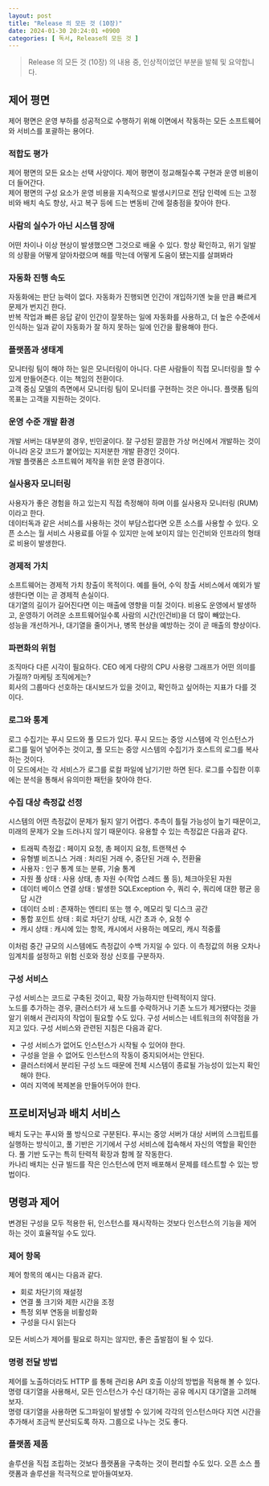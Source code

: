 ```yaml
---
layout: post
title: "Release 의 모든 것 (10장)"
date: 2024-01-30 20:24:01 +0900
categories: [ 독서, Release의 모든 것 ]
---
```


> Release 의 모든 것 (10장) 의 내용 중, 인상적이었던 부분을 발췌 및 요약합니다.

## 제어 평면

제어 평면은 운영 부하를 성공적으로 수행하기 위해 이면에서 작동하는 모든 소프트웨어와 서비스를 포괄하는 용어다.

### 적합도 평가

제어 평면의 모든 요소는 선택 사양이다. 제어 평면이 정교해질수록 구현과 운영 비용이 더 들어간다.
<br><span>
제어 평면의 구성 요소가 운영 비용을 지속적으로 발생시키므로 전담 인력에 드는 고정비와 배치 속도 향상, 사고 복구 등에 드는 변동비 간에 절충점을 찾아야 한다.

### 사람의 실수가 아닌 시스템 장애

어떤 차이나 이상 현상이 발생했으면 그것으로 배울 수 있다. 항상 확인하고, 위기 일발의 상황을 어떻게 알아차렸으며 해를 막는데 어떻게 도움이 됐는지를 살펴봐라

### 자동화 진행 속도

자동화에는 판단 능력이 없다. 자동화가 진행되면 인간이 개입하기엔 늦을 만큼 빠르게 문제가 번지긴 한다.
<br><span>
반복 작업과 빠른 응답 같이 인간이 잘못하는 일에 자동화를 사용하고, 더 높은 수준에서 인식하는 일과 같이 자동화가 잘 하지 못하는 일에 인간을 활용해야 한다.

### 플랫폼과 생태계

모니터링 팀이 해야 하는 일은 모니터링이 아니다. 다른 사람들이 직접 모니터링을 할 수 있게 만들어준다. 이는 책임의 전환이다.
<br><span>
고객 중심 모델의 측면에서 모니터링 팀이 모니터를 구현하는 것은 아니다. 플랫폼 팀의 목표는 고객을 지원하는 것이다.

### 운영 수준 개발 환경

개발 서버는 대부분의 경우, 빈민굴이다. 잘 구성된 깔끔한 가상 머신에서 개발하는 것이 아니라 온갖 코드가 붙어있는 지저분한 개발 환경인 것이다.
<br><span>
개발 플랫폼은 소프트웨어 제작을 위한 운영 환경이다.

### 실사용자 모니터링

사용자가 좋은 경험을 하고 있는지 직접 측정해야 하며 이를 실사용자 모니터링 (RUM) 이라고 한다.
<br><span>
데이터독과 같은 서비스를 사용하는 것이 부담스럽다면 오픈 소스를 사용할 수 있다. 오픈 소스는 월 서비스 사용료를 아낄 수 있지만 눈에 보이지 않는 인건비와
인프라의 형태로 비용이 발생한다.

### 경제적 가치

소프트웨어는 경제적 가치 창출이 목적이다. 예를 들어, 수익 창출 서비스에서 예외가 발생한다면 이는 곧 경제적 손실이다.
<br><span>
대기열의 길이가 길어진다면 이는 매출에 영향을 미칠 것이다. 비용도 운영에서 발생하고, 운영하기 어려운 소프트웨어일수록 사람의 시간(인건비)을 더 많이 빼았는다.
<br><span>
성능을 개선하거나, 대기열을 줄이거나, 병목 현상을 예방하는 것이 곧 매출의 향상이다.

### 파편화의 위험

조직마다 다른 시각이 필요하다. CEO 에게 다량의 CPU 사용량 그래프가 어떤 의미를 가질까? 마케팅 조직에게는?
<br><span>
회사의 그룹마다 선호하는 대시보드가 있을 것이고, 확인하고 싶어하는 지표가 다를 것이다.

### 로그와 통계

로그 수집기는 푸시 모드와 풀 모드가 있다. 푸시 모드는 중앙 시스템에 각 인스턴스가 로그를 밀어 넣어주는 것이고, 풀 모드는 중앙 시스템의 수집기가 호스트의 로그를 복사하는 것이다.
<br><span>
이 모드에서는 각 서비스가 로그를 로컬 파일에 남기기만 하면 된다. 로그를 수집한 이후에는 분석을 통해서 유의미한 패턴을 찾아야 한다.

### 수집 대상 측정값 선정

시스템의 어떤 측정값이 문제가 될지 알기 어렵다. 추측이 틀릴 가능성이 높기 때문이고, 미래의 문제가 오늘 드러나지 않기 때문이다.
유용할 수 있는 측정값은 다음과 같다.
- 트래픽 측정값 : 페이지 요청, 총 페이지 요청, 트랜잭션 수
- 유형별 비즈니스 거래 : 처리된 거래 수, 중단된 거래 수, 전환율
- 사용자 : 인구 통계 또는 분류, 기술 통계
- 자원 풀 상태 : 사용 상태, 총 자원 수(작업 스레드 풀 등), 체크아웃된 자원
- 데이터 베이스 연결 상태 : 발생한 SQLException 수, 쿼리 수, 쿼리에 대한 평균 응답 시간
- 데이터 소비 : 존재하는 엔티티 또는 행 수, 메모리 및 디스크 공간
- 통합 포인트 상태 : 회로 차단기 상태, 시간 초과 수, 요청 수
- 캐시 상태 : 캐시에 있는 항목, 캐시에서 사용하는 메모리, 캐시 적중률

이처럼 중간 규모의 시스템에도 측정값이 수백 가지일 수 있다. 이 측정값의 허용 오차나 임계치를 설정하고 위험 신호와 정상 신호를 구분하자.

### 구성 서비스

구성 서비스는 코드로 구축된 것이고, 확장 가능하지만 탄력적이지 않다.
<br><span>
노드를 추가하는 경우, 클러스터가 새 노드를 수락하거나 기존 노드가 제거됐다는 것을 알기 위해서 관리자의 작업이 필요할 수도 있다.
구성 서비스는 네트워크의 취약점을 가지고 있다. 구성 서비스와 관련된 지침은 다음과 같다.
- 구성 서비스가 없어도 인스턴스가 시작될 수 있어야 한다.
- 구성을 얻을 수 없어도 인스턴스의 작동이 중지되어서는 안된다.
- 클러스터에서 분리된 구성 노드 때문에 전체 시스템이 종료될 가능성이 있는지 확인해야 한다.
- 여러 지역에 복제본을 만들어두어야 한다.

## 프로비저닝과 배치 서비스

배치 도구는 푸시와 풀 방식으로 구분된다. 푸시는 중앙 서버가 대상 서버의 스크립트를 실행하는 방식이고, 풀 기반은 기기에서 구성 서비스에 접속해서 자신의 역할을 확인한다.
풀 기반 도구는 특히 탄력적 확장과 함께 잘 작동한다.
<br><span>
카나리 배치는 신규 빌드를 작은 인스턴스에 먼저 배포해서 문제를 테스트할 수 있는 방법이다.

## 명령과 제어

변경된 구성을 모두 적용한 뒤, 인스턴스를 재시작하는 것보다 인스턴스의 기능을 제어하는 것이 효율적일 수도 있다.

### 제어 항목

제어 항목의 예시는 다음과 같다.
- 회로 차단기의 재설정
- 연결 풀 크기와 제한 시간을 조정
- 특정 외부 연동을 비활성화
- 구성을 다시 읽는다

모든 서비스가 제어를 필요로 하지는 않지만, 좋은 출발점이 될 수 있다.

### 명령 전달 방법

제어를 노출하더라도 HTTP 를 통해 관리용 API 호출 이상의 방법을 적용해 볼 수 있다. 명령 대기열을 사용해서, 모든 인스턴스가 수신 대기하는 공유 메시지 대기열을 고려해보자.
<br><span>
명령 대기열을 사용하면 도그파일이 발생할 수 있기에 각각의 인스턴스마다 지연 시간을 추가해서 조금씩 분산되도록 하자. 그룹으로 나누는 것도 좋다.

### 플랫폼 제품

솔루션을 직접 조립하는 것보다 플랫폼을 구축하는 것이 편리할 수도 있다. 오픈 소스 플랫폼과 솔루션을 적극적으로 받아들여보자.
